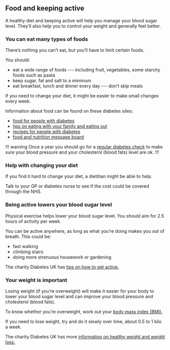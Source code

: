 ## Food and keeping active

A healthy diet and keeping active will help you manage your blood sugar level.
They’ll also help you to control your weight and generally feel better.

### You can eat many types of foods

There’s nothing you can’t eat, but you’ll have to limit certain foods.

You should:

* eat a wide range of foods --- including fruit, vegetables, some starchy foods
  such as pasta
* keep sugar, fat and salt to a minimum
* eat breakfast, lunch and dinner every day --- don’t skip meals

If you need to change your diet, it might be easier to make small changes every
week.

Information about food can be found on these diabetes sites:

* [food for people with diabetes](https://www.diabetes.org.uk/Guide-to-diabetes/Enjoy-food/Eating-with-diabetes/What-is-a-healthy-balanced-diet/)
* [tips on eating with your family and eating out](https://www.diabetes.org.uk/Guide-to-diabetes/Enjoy-food/Eating-with-diabetes/)
* [recipes for people with diabetes](https://www.diabetes.org.uk/Guide-to-diabetes/Enjoy-food/Cooking-for-people-with-diabetes/)
* [food and nutrition message board](http://www.diabetes.co.uk/forum/category/food-nutrition-and-recipes.3/)

!!! warning
Once a year you should go for a [regular diabetes check](going-for-regular-check-ups)
to make sure your blood pressure and your cholesterol (blood fats) level are ok.
!!!

### Help with changing your diet

If you find it hard to change your diet, a dietitian might be able to help.

Talk to your GP or diabetes nurse to see if the cost could be covered through
the NHS.

### Being active lowers your blood sugar level

Physical exercise helps lower your blood sugar level. You should aim for 2.5
hours of activity per week.

You can be active anywhere, as long as what you’re doing makes you out of
breath. This could be:

* fast walking
* climbing stairs
* doing more strenuous housework or gardening

The charity Diabetes UK has [tips on how to get active.](https://www.diabetes.org.uk/Guide-to-diabetes/Managing-your-diabetes/Exercise/)

### Your weight is important

Losing weight (if you’re overweight) will make it easier for your body to lower
your blood sugar level and can improve your blood pressure and cholesterol
(blood fats).

To know whether you’re overweight, work out your
[body mass index (BMI).](http://www.nhs.uk/Tools/Pages/Healthyweightcalculator.aspx)

If you need to lose weight, try and do it slowly over time, about 0.5 to 1 kilo a week.

The charity Diabetes UK has more
[information on healthy weight and weight loss.](https://www.diabetes.org.uk/Guide-to-diabetes/Enjoy-food/Eating-with-diabetes/Whats-your-healthy-weight/)
